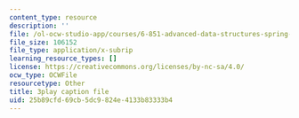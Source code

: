 ```yaml
---
content_type: resource
description: ''
file: /ol-ocw-studio-app/courses/6-851-advanced-data-structures-spring-2012/25b89cfd69cb5dc9824e4133b83333b4_NoOYvZvH_FU.vtt
file_size: 106152
file_type: application/x-subrip
learning_resource_types: []
license: https://creativecommons.org/licenses/by-nc-sa/4.0/
ocw_type: OCWFile
resourcetype: Other
title: 3play caption file
uid: 25b89cfd-69cb-5dc9-824e-4133b83333b4
---
```

